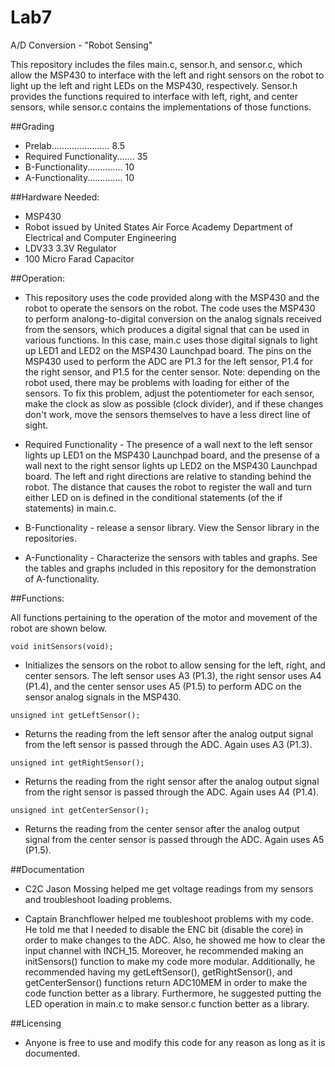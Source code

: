 Lab7
====

A/D Conversion - "Robot Sensing"

This repository includes the files main.c, sensor.h, and sensor.c, which allow the MSP430 to interface with the left and right sensors on the robot to light up the left and right LEDs on the MSP430, respectively. Sensor.h provides the functions required to interface with left, right, and center sensors, while sensor.c contains the implementations of those functions. 

##Grading

 - Prelab....................... 8.5
 - Required Functionality....... 35
 - B-Functionality.............. 10
 - A-Functionality.............. 10

##Hardware Needed:

 - MSP430
 - Robot issued by United States Air Force Academy Department of Electrical and Computer Engineering
 - LDV33 3.3V Regulator
 - 100 Micro Farad Capacitor

##Operation: 

 - This repository uses the code provided along with the MSP430 and the robot to operate the sensors on the robot. The code uses the MSP430 to perform analong-to-digital conversion on the analog signals received from the sensors, which produces a digital signal that can be used in various functions. In this case, main.c uses those digital signals to light up LED1 and LED2 on the MSP430 Launchpad board.  The pins on the MSP430 used to perform the ADC are P1.3 for the left sensor, P1.4 for the right sensor, and P1.5 for the center sensor. Note: depending on the robot used, there may be problems with loading for either of the sensors. To fix this problem, adjust the potentiometer for each sensor, make the clock as slow as possible (clock divider), and if these changes don't work, move the sensors themselves to have a less direct line of sight. 

 - Required Functionality - The presence of a wall next to the left sensor lights up LED1 on the MSP430 Launchpad board, and the presense of a wall next to the right sensor lights up LED2 on the MSP430 Launchpad board. The left and right directions are relative to standing behind the robot. The distance that causes the robot to register the wall and turn either LED on is defined in the conditional statements (of the if statements) in main.c. 
 - B-Functionality - release a sensor library. View the Sensor library in the repositories.
 - A-Functionality - Characterize the sensors with tables and graphs. See the tables and graphs included in this repository for the demonstration of A-functionality.

##Functions: 

All functions pertaining to the operation of the motor and movement of the robot are shown below.

```
void initSensors(void);
```
 - Initializes the sensors on the robot to allow sensing for the left, right, and center sensors. The left sensor uses A3 (P1.3), the right sensor uses A4 (P1.4), and the center sensor uses A5 (P1.5) to perform ADC on the sensor analog signals in the MSP430.

```
unsigned int getLeftSensor();
```
 - Returns the reading from the left sensor after the analog output signal from the left sensor is passed through the ADC. Again uses A3 (P1.3).

```
unsigned int getRightSensor();
```
 - Returns the reading from the right sensor after the analog output signal from the right sensor is passed through the ADC. Again uses A4 (P1.4).

```
unsigned int getCenterSensor();
```
 - Returns the reading from the center sensor after the analog output signal from the center sensor is passed through the ADC. Again uses A5 (P1.5).


##Documentation
 
 - C2C Jason Mossing helped me get voltage readings from my sensors and troubleshoot loading problems.

 - Captain Branchflower helped me toubleshoot problems with my code. He told me that I needed to disable the ENC bit (disable the core) in order to make changes to the ADC. Also, he showed me how to clear the input channel with INCH_15. Moreover, he recommended making an initSensors() function to make my code more modular. Additionally, he recommended having my getLeftSensor(), getRightSensor(), and getCenterSensor() functions return ADC10MEM in order to make the code function better as a library. Furthermore, he suggested putting the LED operation in main.c to make sensor.c function better as a library. 

##Licensing

 - Anyone is free to use and modify this code for any reason as long as it is documented. 

